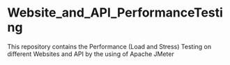 # Website_and_API_PerformanceTesting
This repository contains the Performance (Load and Stress) Testing on different Websites and API by the using of Apache JMeter

